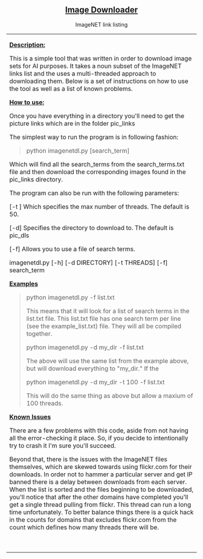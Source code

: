 <body>
<h2 align="center"><u>Image Downloader</u></h2>
<p align="center">ImageNET link listing</p>

<div align="center">
  <table width="50%" border="0">
    <tr>
      <td><p><u><strong>Description:</strong></u></p>
        <p>This is a simple tool that was written  in order to download image sets for AI purposes. It takes a noun subset of the ImageNET links list and the uses a multi-threaded approach to downloading them. Below is a set of instructions on how to use the tool as well as a list of known problems.</p>
        <p><u><strong>How to use:</strong></u></p>
        <p>Once you have everything in a directory you'll need to get the picture links which are in the folder pic_links</p>
        <p>The simplest way to run the program is in following fashion: </p>
        <blockquote>
          <p class="color1">python imagenetdl.py [search_term] </p>
        </blockquote>
        <p>Which will find all the search_terms from the search_terms.txt file and then download the corresponding images found in the pic_links directory. <br />
        </p>
        <p>The program can also be run with the following parameters:</p>
        <p><span class="color1">[-t ] </span>Which specifies the max number of threads. The default is 50<span class="color1">.</span></p>
        <p><span class="color1">[-d] </span>Specifies the directory to download to. The default is pic_dls</p>
        <p><span class="color1">[-f] </span>Allows you to use a file of search terms.</p>
        <p> <span class="color1">imagenetdl.py [-h] [-d DIRECTORY] [-t THREADS] [-f] search_term</span></p>
      <p><strong><u>Examples</u></strong></p>
      <blockquote>
        <p><span class="color1">python imagenetdl.py -f list.txt</span></p>
        <p>This  means that it will look for a list of search terms in the list.txt file. This list.txt file has one search term per line (see the example_list.txt) file. They will all be compiled together.</p>
        <p><span class="color1">python imagenetdl.py -d my_dir -f list.txt</span></p>
        <p>The above will use the same list from the example above, but will download everything to &quot;my_dir.&quot; If the </p>
        <p><span class="color1">python imagenetdl.py -d my_dir -t 100 -f list.txt</span></p>
        <p>This will do the same thing as above but allow a maxium of 100 threads.</p>
        </blockquote>
      <p><strong><u>Known Issues</u></strong></p>
      <p>There are a few problems with this code, aside from not having all the error-checking it place. So, if you decide to intentionally try to crash it I'm sure you'll succeed.</p>
      <p>Beyond that, there is the issues with the ImageNET files themselves, which are skewed towards using flickr.com for their downloads. In order not to hammer a particular server and get IP banned there is a delay between downloads from each server. When the list is sorted and the files beginning to be downloaded, you'll notice that after the other domains have completed you'll get a single thread pulling from flickr. This thread can run a long time unfortunately. To better balance things there is a quick hack in the counts for domains that excludes flickr.com from the count which defines how many threads there will be.</p>
      <p>&nbsp;</p></td>
    </tr>
  </table>
</div>
<p>&nbsp;</p>
</body>
</html>
